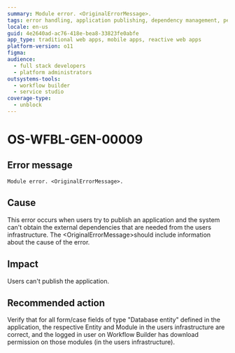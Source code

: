 ```yaml
---
summary: Module error. <OriginalErrorMessage>.
tags: error handling, application publishing, dependency management, permission issues
locale: en-us
guid: 4e2640ad-ac76-418e-bea8-33823fe0abfe
app_type: traditional web apps, mobile apps, reactive web apps
platform-version: o11
figma:
audience:
  - full stack developers
  - platform administrators
outsystems-tools:
  - workflow builder
  - service studio
coverage-type:
  - unblock
---
```


# OS-WFBL-GEN-00009

## Error message

`Module error. <OriginalErrorMessage>.`

## Cause

This error occurs when users try to publish an application and the system can't obtain the external dependencies that are needed from the users infrastructure.
The &lt;OriginalErrorMessage&gt;should include information about the cause of the error. 

## Impact

Users can't publish the application.

## Recommended action

Verify that for all form/case fields of type "Database entity" defined in the application, the respective Entity and Module in the  users infrastructure are correct, and the logged in user on Workflow Builder has download permission on those modules (in the users infrastructure).
